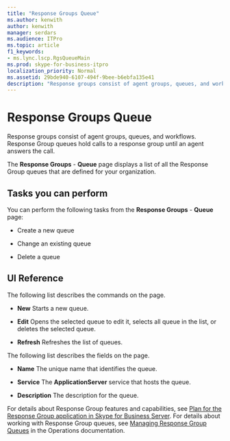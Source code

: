 ```yaml
---
title: "Response Groups Queue"
ms.author: kenwith
author: kenwith
manager: serdars
ms.audience: ITPro
ms.topic: article
f1_keywords:
- ms.lync.lscp.RgsQueueMain
ms.prod: skype-for-business-itpro
localization_priority: Normal
ms.assetid: 29bde940-6107-494f-9bee-b6ebfa135e41
description: "Response groups consist of agent groups, queues, and workflows. Response Group queues hold calls to a response group until an agent answers the call."
---
```


# Response Groups Queue
 
Response groups consist of agent groups, queues, and workflows. Response Group queues hold calls to a response group until an agent answers the call. 
  
The **Response Groups** - **Queue** page displays a list of all the Response Group queues that are defined for your organization.
  
## Tasks you can perform

You can perform the following tasks from the **Response Groups** - **Queue** page:
  
- Create a new queue
    
- Change an existing queue
    
- Delete a queue
    
## UI Reference

The following list describes the commands on the page.
  
- **New** Starts a new queue.
    
- **Edit** Opens the selected queue to edit it, selects all queue in the list, or deletes the selected queue.
    
- **Refresh** Refreshes the list of queues.
    
The following list describes the fields on the page.
  
- **Name** The unique name that identifies the queue.
    
- **Service** The **ApplicationServer** service that hosts the queue.
    
- **Description** The description for the queue.
    
For details about Response Group features and capabilities, see [Plan for the Response Group application in Skype for Business Server](../../../plan-your-deployment/enterprise-voice-solution/response-group.md). For details about working with Response Group queues, see [Managing Response Group Queues](http://technet.microsoft.com/library/1e91720c-ab67-4dfb-b30c-0ef2a8012310.aspx) in the Operations documentation.
  

